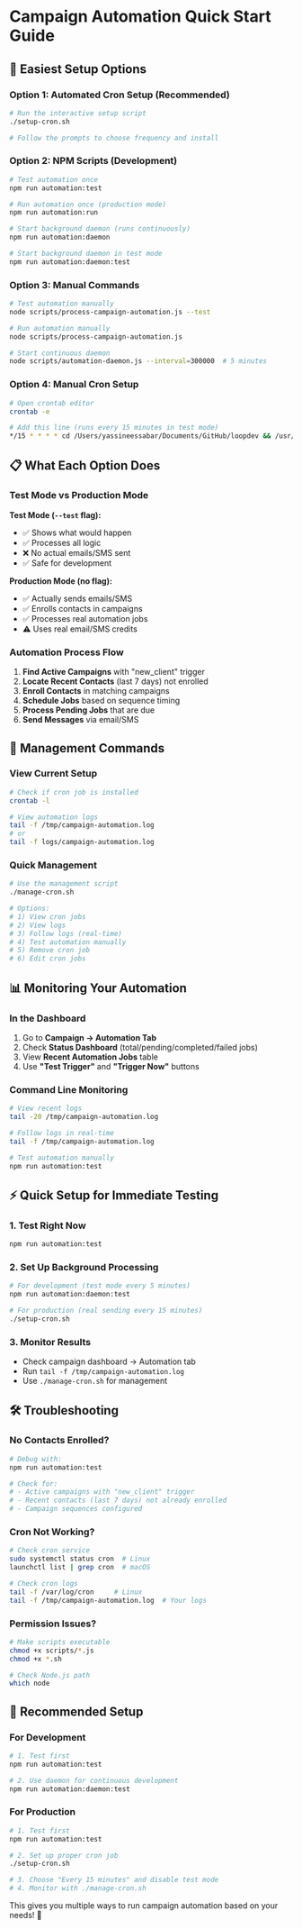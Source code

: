 # Campaign Automation Quick Start Guide

## 🚀 Easiest Setup Options

### Option 1: Automated Cron Setup (Recommended)
```bash
# Run the interactive setup script
./setup-cron.sh

# Follow the prompts to choose frequency and install
```

### Option 2: NPM Scripts (Development)
```bash
# Test automation once
npm run automation:test

# Run automation once (production mode)
npm run automation:run

# Start background daemon (runs continuously)
npm run automation:daemon

# Start background daemon in test mode
npm run automation:daemon:test
```

### Option 3: Manual Commands
```bash
# Test automation manually
node scripts/process-campaign-automation.js --test

# Run automation manually
node scripts/process-campaign-automation.js

# Start continuous daemon
node scripts/automation-daemon.js --interval=300000  # 5 minutes
```

### Option 4: Manual Cron Setup
```bash
# Open crontab editor
crontab -e

# Add this line (runs every 15 minutes in test mode)
*/15 * * * * cd /Users/yassineessabar/Documents/GitHub/loopdev && /usr/local/bin/node scripts/process-campaign-automation.js --test >> /tmp/campaign-automation.log 2>&1
```

## 📋 What Each Option Does

### Test Mode vs Production Mode

**Test Mode (`--test` flag):**
- ✅ Shows what would happen
- ✅ Processes all logic
- ❌ No actual emails/SMS sent
- ✅ Safe for development

**Production Mode (no flag):**
- ✅ Actually sends emails/SMS
- ✅ Enrolls contacts in campaigns
- ✅ Processes real automation jobs
- ⚠️ Uses real email/SMS credits

### Automation Process Flow

1. **Find Active Campaigns** with "new_client" trigger
2. **Locate Recent Contacts** (last 7 days) not enrolled
3. **Enroll Contacts** in matching campaigns
4. **Schedule Jobs** based on sequence timing
5. **Process Pending Jobs** that are due
6. **Send Messages** via email/SMS

## 🔧 Management Commands

### View Current Setup
```bash
# Check if cron job is installed
crontab -l

# View automation logs
tail -f /tmp/campaign-automation.log
# or
tail -f logs/campaign-automation.log
```

### Quick Management
```bash
# Use the management script
./manage-cron.sh

# Options:
# 1) View cron jobs
# 2) View logs
# 3) Follow logs (real-time)
# 4) Test automation manually
# 5) Remove cron job
# 6) Edit cron jobs
```

## 📊 Monitoring Your Automation

### In the Dashboard
1. Go to **Campaign → Automation Tab**
2. Check **Status Dashboard** (total/pending/completed/failed jobs)
3. View **Recent Automation Jobs** table
4. Use **"Test Trigger"** and **"Trigger Now"** buttons

### Command Line Monitoring
```bash
# View recent logs
tail -20 /tmp/campaign-automation.log

# Follow logs in real-time
tail -f /tmp/campaign-automation.log

# Test automation manually
npm run automation:test
```

## ⚡ Quick Setup for Immediate Testing

### 1. Test Right Now
```bash
npm run automation:test
```

### 2. Set Up Background Processing
```bash
# For development (test mode every 5 minutes)
npm run automation:daemon:test

# For production (real sending every 15 minutes)
./setup-cron.sh
```

### 3. Monitor Results
- Check campaign dashboard → Automation tab
- Run `tail -f /tmp/campaign-automation.log`
- Use `./manage-cron.sh` for management

## 🛠️ Troubleshooting

### No Contacts Enrolled?
```bash
# Debug with:
npm run automation:test

# Check for:
# - Active campaigns with "new_client" trigger
# - Recent contacts (last 7 days) not already enrolled
# - Campaign sequences configured
```

### Cron Not Working?
```bash
# Check cron service
sudo systemctl status cron  # Linux
launchctl list | grep cron  # macOS

# Check cron logs
tail -f /var/log/cron     # Linux
tail -f /tmp/campaign-automation.log  # Your logs
```

### Permission Issues?
```bash
# Make scripts executable
chmod +x scripts/*.js
chmod +x *.sh

# Check Node.js path
which node
```

## 🎯 Recommended Setup

### For Development
```bash
# 1. Test first
npm run automation:test

# 2. Use daemon for continuous development
npm run automation:daemon:test
```

### For Production
```bash
# 1. Test first
npm run automation:test

# 2. Set up proper cron job
./setup-cron.sh

# 3. Choose "Every 15 minutes" and disable test mode
# 4. Monitor with ./manage-cron.sh
```

This gives you multiple ways to run campaign automation based on your needs! 🚀